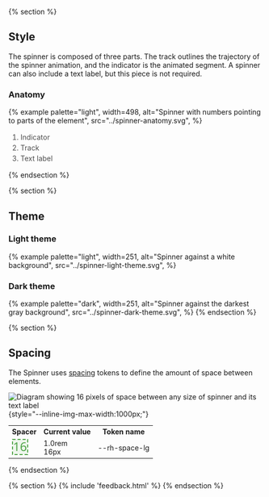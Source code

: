 {% section %}
## Style

The spinner is composed of three parts. The track outlines the trajectory of the spinner animation, and the indicator is the animated segment. A spinner can also include a text label, but this piece is not required.

### Anatomy

{% example palette="light",
           width=498,
           alt="Spinner with numbers pointing to parts of the element",
           src="../spinner-anatomy.svg",
           %}

<ol style="font-size: var(--rh-font-size-body-text-sm, 0.875rem); 
    color: var(--rh-color-text-secondary-on-light, #4d4d4d); 
    line-height: var(--rh-line-height-body-text, 1.5);">
        <li>Indicator</li>
        <li>Track</li>
        <li>Text label</li>
</ol>
{% endsection %}

{% section %}
## Theme

### Light theme
{% example palette="light",
           width=251,
           alt="Spinner against a white background",
           src="../spinner-light-theme.svg",
           %}

### Dark theme
{% example palette="dark",
           width=251,
           alt="Spinner against the darkest gray background",
           src="../spinner-dark-theme.svg",
           %}
{% endsection %}

{% section %}
## Spacing

The Spinner uses [spacing](/foundations/spacing/) tokens to define the amount of space between elements.

![Diagram showing 16 pixels of space between any size of spinner and its text label](../spinner-spacing.svg){style="--inline-img-max-width:1000px;"}

<table style="width:100%">
    <tr>
        <th>Spacer</th>
        <th>Current value</th>
        <th>Token name</th>
    </tr>
    <tr>
        <td><img src="/assets/spacing/16px-with-number.svg" alt="16 pixel spacer"></td>
        <td>1.0rem<br>16px</td>
        <td>--rh-space-lg</td>
    </tr>
</table>
{% endsection %}

{% section %}
{% include 'feedback.html' %}
{% endsection %}